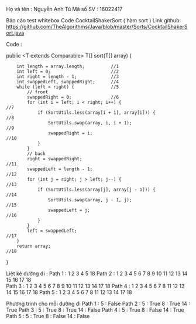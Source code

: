 Họ và tên : Nguyễn Anh Tú
Mã số SV : 16022417


Báo cáo test whitebox Code CocktailShakerSort ( hàm sort ) 
Link github: https://github.com/TheAlgorithms/Java/blob/master/Sorts/CocktailShakerSort.java

Code : 

public <T extends Comparable<T>> T[] sort(T[] array) {

        int length = array.length;          //1
        int left = 0;                       //2
        int right = length - 1;             //3
        int swappedLeft, swappedRight;      //4
        while (left < right) {              //5
            // front
            swappedRight = 0;               //6
            for (int i = left; i < right; i++) {                             //7
                if (SortUtils.less(array[i + 1], array[i])) {                //8
                    SortUtils.swap(array, i, i + 1);                         //9
                    swappedRight = i;                                        //10
                }
            }
            // back
            right = swappedRight;                                            //11
            swappedLeft = length - 1;                                        //12
            for (int j = right; j > left; j--) {                             //13
                if (SortUtils.less(array[j], array[j - 1])) {                //14
                    SortUtils.swap(array, j - 1, j);                         //15
                    swappedLeft = j;                                         //16
                }
            }
            left = swappedLeft;                                              //17
        }
        return array;                                                        //18
}

Liệt kê đường đi : 
Path 1 : 1 2 3 4 5 18
Path 2 : 1 2 3 4 5 6 7 8 9 10 11 12 13 14 15 16 17 18  
Path 3 : 1 2 3 4 5 6 7 8 9 10 11 12 13 14 17 18
Path 4 : 1 2 3 4 5 6 7 8 11 12 13 14 15 16 17 18 
Path 5 : 1 2 3 4 5 6 7 8 11 12 13 14 17 18 

Phương trình cho mỗi đường đi 
Path 1 : 5 : False 
Path 2 : 5 : True
         8 : True
        14 : True
Path 3 : 5 : True
         8 : True
        14 : False
Path 4 : 5 : True
         8 : False
        14 : True
Path 5 : 5 : True
         8 : False
        14 : False
